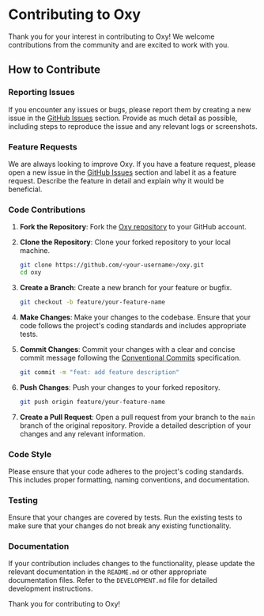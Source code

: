 # Contributing to Oxy

Thank you for your interest in contributing to Oxy! We welcome contributions from the community and are excited to work with you.

## How to Contribute

### Reporting Issues

If you encounter any issues or bugs, please report them by creating a new issue in the [GitHub Issues](https://github.com/oxy-hq/oxy/issues) section. Provide as much detail as possible, including steps to reproduce the issue and any relevant logs or screenshots.

### Feature Requests

We are always looking to improve Oxy. If you have a feature request, please open a new issue in the [GitHub Issues](https://github.com/ooxy-hqxy/issues) section and label it as a feature request. Describe the feature in detail and explain why it would be beneficial.

### Code Contributions

1. **Fork the Repository**: Fork the [Oxy repository](https://github.com/ooxy-hqxy) to your GitHub account.

2. **Clone the Repository**: Clone your forked repository to your local machine.

   ```bash
   git clone https://github.com/<your-username>/oxy.git
   cd oxy
   ```

3. **Create a Branch**: Create a new branch for your feature or bugfix.

   ```bash
   git checkout -b feature/your-feature-name
   ```

4. **Make Changes**: Make your changes to the codebase. Ensure that your code follows the project's coding standards and includes appropriate tests.

5. **Commit Changes**: Commit your changes with a clear and concise commit message following the [Conventional Commits](https://www.conventionalcommits.org/en/v1.0.0/) specification.

   ```bash
   git commit -m "feat: add feature description"
   ```

6. **Push Changes**: Push your changes to your forked repository.

   ```bash
   git push origin feature/your-feature-name
   ```

7. **Create a Pull Request**: Open a pull request from your branch to the `main` branch of the original repository. Provide a detailed description of your changes and any relevant information.

### Code Style

Please ensure that your code adheres to the project's coding standards. This includes proper formatting, naming conventions, and documentation.

### Testing

Ensure that your changes are covered by tests. Run the existing tests to make sure that your changes do not break any existing functionality.

### Documentation

If your contribution includes changes to the functionality, please update the relevant documentation in the `README.md` or other appropriate documentation files. Refer to the `DEVELOPMENT.md` file for detailed development instructions.

Thank you for contributing to Oxy!
